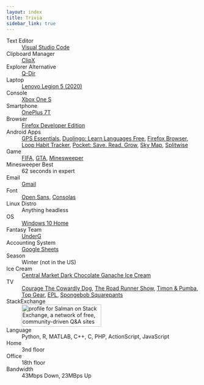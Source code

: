 ```yaml
---
layout: index
title: Trivia
sidebar_link: true
---
```


<dl>
	<dt>Text Editor</dt>
	<dd><a href="https://code.visualstudio.com/">Visual Studio Code</a></dd>
	<dt>Clipboard Manager</dt>
	<dd><a href="http://bluemars.org/clipx/">ClipX</a></dd>
	<dt>Explorer Alternative</dt>
	<dd><a href="http://www.softwareok.com/?seite=Freeware/Q-Dir">Q-Dir</a></dd>
	<dt>Laptop</dt>
	<dd><a href="https://pcsupport.lenovo.com/us/en/products/laptops-and-netbooks/legion-series/legion-5-15imh05h">Lenovo Legion 5 (2020)</a></dd>
	<dt>Console</dt>
	<dd><a href="https://www.xbox.com/en-US/consoles/xbox-one-s">Xbox One S</a></dd>
	<dt>Smartphone</dt>
	<dd><a href="https://www.oneplus.com/7t">OnePlus 7T</a></dd>
	<dt>Browser</dt>
	<dd><a href="https://www.mozilla.org/en-US/firefox/developer/">Firefox Developer Edition</a></dd>
	<dt>Android Apps</dt>
	<dd><a href="https://play.google.com/store/apps/details?id=com.mictale.gpsessentials&amp;hl=en">GPS Essentials</a>, 
	<a href="https://play.google.com/store/apps/details?id=com.duolingo&hl=en_US">Duolingo: Learn Languages Free</a>, 
	<a href="https://play.google.com/store/apps/details?id=org.mozilla.firefox&hl=en_US&gl=US">Firefox Browser</a>, 
	<a href="https://play.google.com/store/apps/details?id=org.isoron.uhabits&hl=en_US">Loop Habit Tracker</a>, 
	<a href="https://play.google.com/store/apps/details?id=com.ideashower.readitlater.pro&hl=en_US">Pocket: Save. Read. Grow</a>, 
	<a href="https://play.google.com/store/apps/details?id=com.google.android.stardroid&hl=en_US">Sky Map</a>, 
	<a href="https://play.google.com/store/apps/details?id=com.Splitwise.SplitwiseMobile&hl=en_US">Splitwise</a>
	</dd>
	<dt>Game</dt>
	<dd><a href="http://www.easports.com/fifa">FIFA</a>, 
	<a href="http://www.rockstargames.com/grandtheftauto/">GTA</a>, 
	<a href="http://www.curtisbright.com/msx/">Minesweeper</a></dd>
	<dt>Minesweeper Best</dt>
	<dd>62 seconds in expert</dd>
	<dt>Email</dt>
	<dd><a href="http://gmail.com">Gmail</a></dd>
	<dt>Font</dt>
	<dd><a href="http://opensans.com/">Open Sans</a>,
	<a href="https://docs.microsoft.com/en-us/typography/font-list/consolas">Consolas</a></dd>
	<dt>Linux Distro</dt>
	<dd>Anything headless</dd>
	<dt>OS</dt>
	<dd><a href="https://www.microsoft.com/en-us/p/windows-10-home/d76qx4bznwk4">Windows 10 Home</a></dd>
	<dt>Fantasy Team</dt>
	<dd><a href="https://fantasy.premierleague.com/entry/479979/history">UnderG</a></dd>
	<dt>Accounting System</dt>
	<dd><a href="https://www.google.com/sheets/about/">Google Sheets</a></dd>
	<dt>Season</dt>
	<dd>Winter (not in the US)</dd>
	<dt>Ice Cream</dt>
	<dd><a href="https://centralmarket.com/product/central-market-dark-chocolate-ganache-ice-cream1-pt/">Central Market Dark Chocolate Ganache Ice Cream</a></dd>
	<dt>TV</dt>
	<dd><a href="http://www.imdb.com/title/tt0220880/">Courage The Cowardly Dog</a>, 
	<a href="http://www.imdb.com/title/tt0060019/">The Road Runner Show</a>, 
	<a href="http://www.imdb.com/title/tt0112197/">Timon &amp; Pumba</a>, 
	<a href="http://www.topgear.com/uk/">Top Gear</a>, 
	<a href="http://www.premierleague.com/">EPL</a>, 
	<a href="http://spongebob.nick.com/">Spongebob Squarepants</a>
	</dd>
	<dt>StackExchange</dt>
	<dd>
	<a href="http://stackexchange.com/users/77822">
	<img class="img img-polaroid" src="http://stackexchange.com/users/flair/77822.png" alt="profile for Salman on Stack Exchange, a network of free, community-driven Q&amp;A sites" title="profile for Salman on Stack Exchange, a network of free, community-driven Q&amp;A sites" width="208" height="58">
	</a>
	</dd>
	<dt>Language</dt>
	<dd>Python, R, MATLAB, C++, C, PHP, ActionScript, JavaScript</dd>
	<dt>Home</dt>
	<dd>3nd floor</dd>
	<dt>Office</dt>
	<dd>18th floor</dd>
	<dt>Bandwidth</dt>
	<dd>43Mbps Down, 23MBps Up</dd>
</dl>


